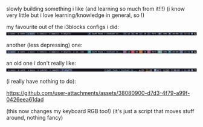 slowly building something i like (and learning so much from it!!!) (i know very little but i love learning/knowledge in general, so !)

my favourite out of the i3blocks configs i did:
![mono](res/monobar.png)

another (less depressing) one:
![icons](res/iconsbar.png)

an old one i don't really like:
![underlined](res/underlinedbar.png)

(i really have nothing to do):

https://github.com/user-attachments/assets/38080900-d7d3-4f79-a99f-0426eea61dad

(this now changes my keyboard RGB too!)
(it's just a script that moves stuff around, nothing fancy)
